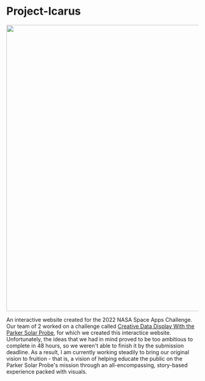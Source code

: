 # Project-Icarus
<p align="center">
  <img src="ProjectIcarusHeader.png" width="750" />
</p>

An interactive website created for the 2022 NASA Space Apps Challenge. Our team of 2 worked on a challenge called [Creative Data Display With the Parker Solar Probe](https://2022.spaceappschallenge.org/challenges/2022-challenges/creative-data-display/details), for which we created this interactice website. Unfortunately, the ideas that we had in mind proved to be too ambitious to complete in 48 hours, so we weren't able to finish it by the submission deadline. As a result, I am currently working steadily to bring our original vision to fruition - that is, a vision of helping educate the public on the Parker Solar Probe's mission through an all-encompassing, story-based experience packed with visuals. 
